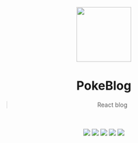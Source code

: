 <div align="center">
  <img src="./resources/assets/diet.png" height="128" />
  <br />
  <h1>PokeBlog</h1>
  <blockquote>
  <p>React blog</p>
  </blockquote>
  <br />
  <br />
  <img src="https://forthebadge.com/images/badges/built-with-love.svg" />
  <img src="https://forthebadge.com/images/badges/contains-technical-debt.svg" />
  <img src="https://forthebadge.com/images/badges/for-you.svg" />
  <img src="https://forthebadge.com/images/badges/you-didnt-ask-for-this.svg" />
  <img src="https://forthebadge.com/images/badges/winter-is-coming.svg" />
</div>
